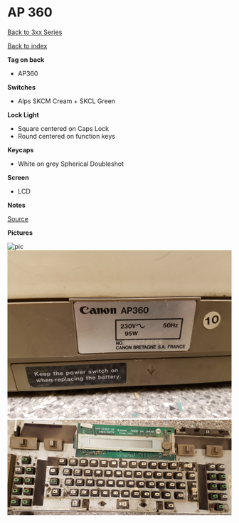 # AP 360

[Back to 3xx Series](../README.md)

[Back to index](../../README.md)

__Tag on back__

- AP360

__Switches__ 

- Alps SKCM Cream + SKCL Green

__Lock Light__

- Square centered on Caps Lock
- Round centered on function keys

__Keycaps__

- White on grey Spherical Doubleshot

__Screen__

- LCD

__Notes__

[Source](https://deskthority.net/viewtopic.php?p=448435#p448435)

__Pictures__

![pic](pics/1.jpg)
![pic](pics/2.jpg)
![pic](pics/3.jpg)
